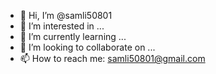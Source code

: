 - 👋 Hi, I’m @samli50801
- 👀 I’m interested in ...
- 🌱 I’m currently learning ...
- 💞️ I’m looking to collaborate on ...
- 📫 How to reach me: samli50801@gmail.com

<!---
samli50801/samli50801 is a ✨ special ✨ repository because its `README.md` (this file) appears on your GitHub profile.
You can click the Preview link to take a look at your changes.
--->
